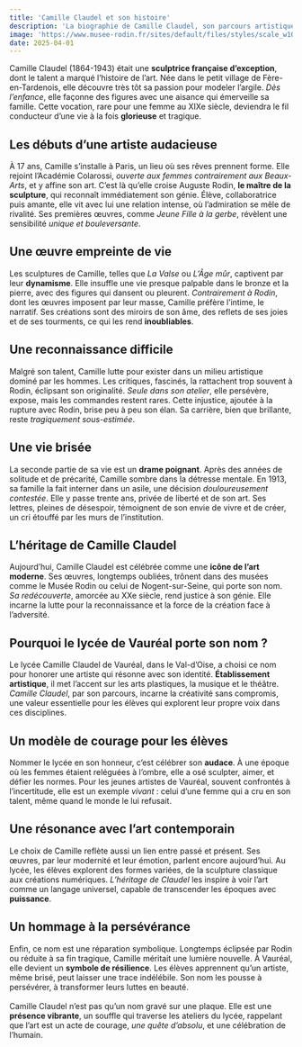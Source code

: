 ```yaml
---
title: 'Camille Claudel et son histoire'
description: 'La biographie de Camille Claudel, son parcours artistique et l’héritage qui inspire le lycée de Vauréal.'
image: 'https://www.musee-rodin.fr/sites/default/files/styles/scale_w1000_h500/public/2020-12/ph.527.jpg'
date: 2025-04-01
---
```


Camille Claudel (1864-1943) était une **sculptrice française d’exception**, dont le talent a marqué l’histoire de l’art. Née dans le petit village de Fère-en-Tardenois, elle découvre très tôt sa passion pour modeler l’argile. _Dès l’enfance_, elle façonne des figures avec une aisance qui émerveille sa famille. Cette vocation, rare pour une femme au XIXe siècle, deviendra le fil conducteur d’une vie à la fois **glorieuse** et tragique.
## Les débuts d’une artiste audacieuse
À 17 ans, Camille s’installe à Paris, un lieu où ses rêves prennent forme. Elle rejoint l’Académie Colarossi, _ouverte aux femmes contrairement aux Beaux-Arts_, et y affine son art. C’est là qu’elle croise Auguste Rodin, **le maître de la sculpture**, qui reconnaît immédiatement son génie. Élève, collaboratrice puis amante, elle vit avec lui une relation intense, où l’admiration se mêle de rivalité. Ses premières œuvres, comme *Jeune Fille à la gerbe*, révèlent une sensibilité _unique et bouleversante_.
## Une œuvre empreinte de vie
Les sculptures de Camille, telles que *La Valse* ou *L’Âge mûr*, captivent par leur **dynamisme**. Elle insuffle une vie presque palpable dans le bronze et la pierre, avec des figures qui dansent ou pleurent. _Contrairement à Rodin_, dont les œuvres imposent par leur masse, Camille préfère l’intime, le narratif. Ses créations sont des miroirs de son âme, des reflets de ses joies et de ses tourments, ce qui les rend **inoubliables**.
## Une reconnaissance difficile
Malgré son talent, Camille lutte pour exister dans un milieu artistique dominé par les hommes. Les critiques, fascinés, la rattachent trop souvent à Rodin, éclipsant son originalité. _Seule dans son atelier_, elle persévère, expose, mais les commandes restent rares. Cette injustice, ajoutée à la rupture avec Rodin, brise peu à peu son élan. Sa carrière, bien que brillante, reste _tragiquement sous-estimée_.
## Une vie brisée
La seconde partie de sa vie est un **drame poignant**. Après des années de solitude et de précarité, Camille sombre dans la détresse mentale. En 1913, sa famille la fait interner dans un asile, une décision _douloureusement contestée_. Elle y passe trente ans, privée de liberté et de son art. Ses lettres, pleines de désespoir, témoignent de son envie de vivre et de créer, un cri étouffé par les murs de l’institution.
## L’héritage de Camille Claudel
Aujourd’hui, Camille Claudel est célébrée comme une **icône de l’art moderne**. Ses œuvres, longtemps oubliées, trônent dans des musées comme le Musée Rodin ou celui de Nogent-sur-Seine, qui porte son nom. _Sa redécouverte_, amorcée au XXe siècle, rend justice à son génie. Elle incarne la lutte pour la reconnaissance et la force de la création face à l’adversité.
## Pourquoi le lycée de Vauréal porte son nom ?
Le lycée Camille Claudel de Vauréal, dans le Val-d’Oise, a choisi ce nom pour honorer une artiste qui résonne avec son identité. **Établissement artistique**, il met l’accent sur les arts plastiques, la musique et le théâtre. _Camille Claudel_, par son parcours, incarne la créativité sans compromis, une valeur essentielle pour les élèves qui explorent leur propre voix dans ces disciplines.
## Un modèle de courage pour les élèves
Nommer le lycée en son honneur, c’est célébrer son **audace**. À une époque où les femmes étaient reléguées à l’ombre, elle a osé sculpter, aimer, et défier les normes. Pour les jeunes artistes de Vauréal, souvent confrontés à l’incertitude, elle est un exemple _vivant_ : celui d’une femme qui a cru en son talent, même quand le monde le lui refusait.
## Une résonance avec l’art contemporain
Le choix de Camille reflète aussi un lien entre passé et présent. Ses œuvres, par leur modernité et leur émotion, parlent encore aujourd’hui. Au lycée, les élèves explorent des formes variées, de la sculpture classique aux créations numériques. _L’héritage de Claudel_ les inspire à voir l’art comme un langage universel, capable de transcender les époques avec **puissance**.
## Un hommage à la persévérance
Enfin, ce nom est une réparation symbolique. Longtemps éclipsée par Rodin ou réduite à sa fin tragique, Camille méritait une lumière nouvelle. À Vauréal, elle devient un **symbole de résilience**. Les élèves apprennent qu’un artiste, même brisé, peut laisser une trace indélébile. Son nom les pousse à persévérer, à transformer leurs luttes en beauté.
\
\
Camille Claudel n’est pas qu’un nom gravé sur une plaque. Elle est une **présence vibrante**, un souffle qui traverse les ateliers du lycée, rappelant que l’art est un acte de courage, _une quête d’absolu_, et une célébration de l’humain.